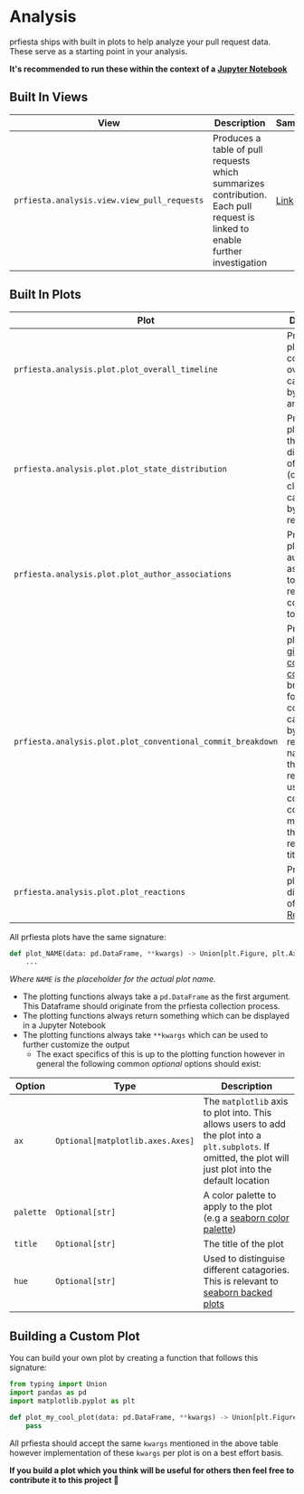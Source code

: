 # Analysis

prfiesta ships with built in plots to help analyze your pull request data. These serve as a starting point in your analysis.

**It's recommended to run these within the context of a [Jupyter Notebook](https://docs.jupyter.org/en/latest/)**

## Built In Views

| View                                       | Description                                                                                                                  | Sample                                              |
| ---------------                            | ---------------                                                                                                              | -------------                                       |
| `prfiesta.analysis.view.view_pull_requests` | Produces a table of pull requests which summarizes contribution. Each pull request is linked to enable further investigation | [Link](../notebooks/views/view_pull_requests.ipynb) |

## Built In Plots

  Plot                                                        | Description                                                                                                                                                                                                                                                      | Sample                                                              |
| ---------------                                             | ---------------                                                                                                                                                                                                                                                  | ------                                                              |
| `prfiesta.analysis.plot.plot_overall_timeline`              | Produces a plot showing contributions over time catagorized by month and year                                                                                                                                                                                    | [Link](../notebooks/plots/plot_overall_contribution_timeline.ipynb) |
| `prfiesta.analysis.plot.plot_state_distribution`            | Produces a plot showing the distribution of state (open or closed PR) catagorized by repository                                                                                                                                                                  | [Link](../notebooks/plots/plot_state_distribution.ipynb)            |
| `prfiesta.analysis.plot.plot_author_associations`           | Produces a plot showing authors association to the repository contributed to                                                                                                                                                                                      | [Link](../notebooks/plots/plot_author_association.ipynb)            |
| `prfiesta.analysis.plot.plot_conventional_commit_breakdown` | Produces a plot showing [git conventional commit](https://www.conventionalcommits.org/en/v1.0.0/) breakdown for contributions catagorized by repository name. Note that this requires the user to use conventional commit messages in their pull request titles. | [Link](../notebooks/plots/plot_conventional_commit_breakdown.ipynb) |
| `prfiesta.analysis.plot.plot_reactions`                     | Produces a plot showing distribution of [GitHub Reactions](https://docs.github.com/en/rest/reactions?apiVersion=2022-11-28)                                                                                                                                      | [Link](../notebooks/plots/plot_reactions.ipynb)                     |


All prfiesta plots have the same signature:

```python
def plot_NAME(data: pd.DataFrame, **kwargs) -> Union[plt.Figure, plt.Axes]:
    ...
```

*Where `NAME` is the placeholder for the actual plot name.*

- The plotting functions always take a `pd.DataFrame` as the first argument. This Dataframe should originate from the prfiesta collection process.
- The plotting functions always return something which can be displayed in a Jupyter Notebook
- The plotting functions always take `**kwargs` which can be used to further customize the output
    - The exact specifics of this is up to the plotting function however in general the following common *optional* options should exist:

| Option           | Type                             | Description                                                                                                                                                                                    |
| ---------------- | ---------------                  | ---------------                                                                                                                                                                                |
| `ax`             | `Optional[matplotlib.axes.Axes]` | The `matplotlib` axis to plot into. This allows users to add the plot into a `plt.subplots`. If omitted, the plot will just plot into the default location                                     |
| `palette`        | `Optional[str]`                  | A color palette to apply to the plot (e.g a [seaborn color palette](https://seaborn.pydata.org/tutorial/color_palettes.html))                                                                  |
| `title`          | `Optional[str]`                  | The title of the plot                                                                                                                                                                          |
| `hue`            | `Optional[str]`                  | Used to distinguise different catagories. This is relevant to [seaborn backed plots](https://seaborn.pydata.org/tutorial/color_palettes.html?highlight=hue#vary-hue-to-distinguish-categories) |


## Building a Custom Plot

You can build your own plot by creating a function that follows this signature:

```python
from typing import Union
import pandas as pd
import matplotlib.pyplot as plt

def plot_my_cool_plot(data: pd.DataFrame, **kwargs) -> Union[plt.Figure, plt.Axes, pd.DataFrame]:
    pass
```

All prfiesta should accept the same `kwargs` mentioned in the above table however implementation of these `kwargs` per plot is on a best effort basis.

**If you build a plot which you think will be useful for others then feel free to contribute it to this project 🚀**
